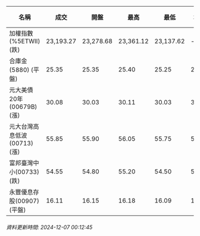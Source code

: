 | 名稱 | 成交 | 開盤 | 最高 | 最低 | 均價 | 成交金額(億) | 昨收 | 漲跌幅 | 漲跌 | 總量 | 昨量 | 振幅 |
| -------- | -------- | -------- | -------- |-------- | -------- | -------- |-------- |-------- |-------- | -------- | -------- |-------- |
|加權指數(%5ETWII) (跌)|23,193.27|23,278.68|23,361.12|23,137.62|-|3,616.84|23,267.94|0.32%|74.67|6,631,289|0|0.96%|
|合庫金(5880) (平盤)|25.35|25.35|25.40|25.25|25.32|1.57|25.35|0.00%|0.00|6,197|6,120|0.59%|
|元大美債20年(00679B) (漲)|30.08|30.03|30.11|30.03|30.08|15.83|29.99|0.30%|0.09|52,617|56,473|0.27%|
|元大台灣高息低波(00713) (漲)|55.85|55.90|56.05|55.75|55.88|7.24|55.75|0.18%|0.10|12,959|10,410|0.54%|
|富邦臺灣中小(00733) (跌)|54.55|54.80|55.20|54.50|54.88|0.369|54.80|0.46%|0.25|673|827|1.28%|
|永豐優息存股(00907) (平盤)|16.11|16.15|16.18|16.09|16.12|0.364|16.11|0.00%|0.00|2,259|1,954|0.56%|
###### 資料更新時間: 2024-12-07 00:12:45